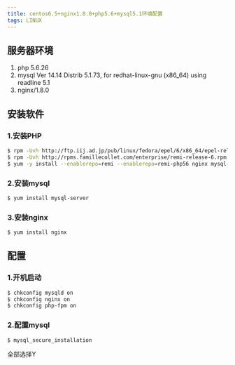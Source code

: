 ```yaml
---
title: centos6.5+nginx1.8.0+php5.6+mysql5.1环境配置
tags: LINUX
---
```

## 服务器环境
1. php 5.6.26
2. mysql  Ver 14.14 Distrib 5.1.73, for redhat-linux-gnu (x86_64) using readline 5.1
3. nginx/1.8.0
<!--more-->

## 安装软件
### 1.安装PHP
``` bash
$ rpm -Uvh http://ftp.iij.ad.jp/pub/linux/fedora/epel/6/x86_64/epel-release-6-8.noarch.rpm;
$ rpm -Uvh http://rpms.famillecollet.com/enterprise/remi-release-6.rpm
$ yum -y install --enablerepo=remi --enablerepo=remi-php56 nginx mysql-server php php-fpm php-cli php-pdo php-mysql php-mcrypt php-mbstring php-gd php-tidy php-xml php-xmlrpc php-pear php-pecl-memcache php-eaccelerator
```
### 2.安装mysql

``` bash
$ yum install mysql-server
```


### 3.安装nginx
``` bash
$ yum install nginx
```
## 配置
### 1.开机启动
``` bash
$ chkconfig mysqld on
$ chkconfig nginx on
$ chkconfig php-fpm on
```
### 2.配置mysql

``` bash
$ mysql_secure_installation
```
全部选择Y
